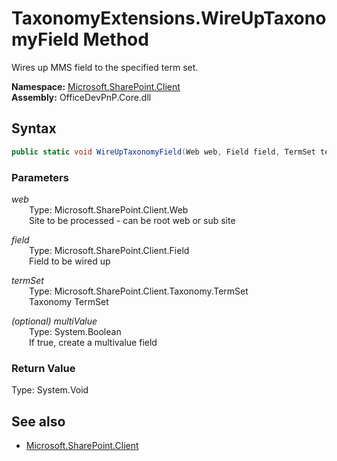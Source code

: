 # TaxonomyExtensions.WireUpTaxonomyField Method  
Wires up MMS field to the specified term set.  

**Namespace:** [Microsoft.SharePoint.Client](Microsoft.SharePoint.Client.md)  
**Assembly:** OfficeDevPnP.Core.dll  
## Syntax
```C#
public static void WireUpTaxonomyField(Web web, Field field, TermSet termSet, Boolean multiValue)
```
### Parameters
*web*  
&emsp;&emsp;Type: Microsoft.SharePoint.Client.Web  
&emsp;&emsp;Site to be processed - can be root web or sub site  
  
*field*  
&emsp;&emsp;Type: Microsoft.SharePoint.Client.Field  
&emsp;&emsp;Field to be wired up  
  
*termSet*  
&emsp;&emsp;Type: Microsoft.SharePoint.Client.Taxonomy.TermSet  
&emsp;&emsp;Taxonomy TermSet  
  
*(optional) multiValue*  
&emsp;&emsp;Type: System.Boolean  
&emsp;&emsp;If true, create a multivalue field  
  
### Return Value
Type: System.Void  

## See also
- [Microsoft.SharePoint.Client](Microsoft.SharePoint.Client.md)
